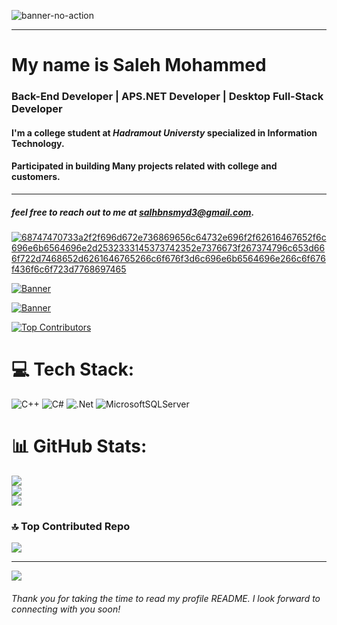 ![banner-no-action](https://github.com/saleh-bin-sumida/saleh-bin-sumida/assets/84684414/11710152-86cf-4f69-808c-de25b4228448) 


 
 ----------------------------------------------------------------------



# My name is Saleh Mohammed
### Back-End Developer | APS.NET Developer | Desktop Full-Stack Developer



#### I'm a college student at *Hadramout Universty* specialized in Information Technology.

 

#### Participated in building Many projects related with college and customers.


--------------------------------------------------------

##### feel free to reach out to me at **salhbnsmyd3@gmail.com**.

[![68747470733a2f2f696d672e736869656c64732e696f2f62616467652f6c696e6b6564696e2d2532333145373742352e7376673f267374796c653d666f722d7468652d6261646765266c6f676f3d6c696e6b6564696e266c6f676f436f6c6f723d7768697465](https://github.com/saleh-bin-sumida/saleh-bin-sumida/assets/84684414/93e836d0-8fd9-42e8-9b40-ecaabf3fdceb)](https://www.linkedin.com/in/saleh-mohammd)


[![Banner](https://github.com/saleh-bin-sumida/saleh-bin-sumida/assets/84684414/3c04d405-93cb-4e89-a975-6073e3f2cda3)](https://drive.google.com/file/d/1MLnBbGQrcuagBScaqJjxItMS3HGFa39x/view?usp=drive_link)

[![Banner](https://cdn.icon-icons.com/icons2/2530/PNG/512/leetcode_button_icon_151892.png)](https://leetcode.com/salehmohammed)  



[![Top Contributors](https://github-readme-stats.vercel.app/api?username=saleh-bin-sumida&repo=saleh-bin-sumida)]([https://github.com/anuraghazra/github-readme-stats](https://user-badge.committers.top/yemen/saleh-bin-sumida))



# 💻 Tech Stack:
![C++](https://img.shields.io/badge/c++-%2300599C.svg?style=for-the-badge&logo=c%2B%2B&logoColor=white) ![C#](https://img.shields.io/badge/c%23-%23239120.svg?style=for-the-badge&logo=csharp&logoColor=white) ![.Net](https://img.shields.io/badge/.NET-5C2D91?style=for-the-badge&logo=.net&logoColor=white) ![MicrosoftSQLServer](https://img.shields.io/badge/Microsoft%20SQL%20Server-CC2927?style=for-the-badge&logo=microsoft%20sql%20server&logoColor=white)
# 📊 GitHub Stats:
![](https://github-readme-stats.vercel.app/api?username=saleh-bin-sumida&theme=dark&hide_border=false&include_all_commits=true&count_private=true)<br/>
![](https://github-readme-streak-stats.herokuapp.com/?user=saleh-bin-sumida&theme=dark&hide_border=false)<br/>
![](https://github-readme-stats.vercel.app/api/top-langs/?username=saleh-bin-sumida&theme=dark&hide_border=false&include_all_commits=true&count_private=true&layout=compact)


### 🔝 Top Contributed Repo
![](https://github-contributor-stats.vercel.app/api?username=saleh-bin-sumida&limit=5&theme=dark&combine_all_yearly_contributions=true)

---
[![](https://visitcount.itsvg.in/api?id=saleh-bin-sumida&icon=0&color=0)](https://visitcount.itsvg.in)




###### Thank you for taking the time to read my profile README. I look forward to connecting with you soon!


